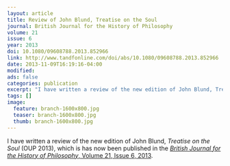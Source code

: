 ```yaml
---
layout: article
title: Review of John Blund, Treatise on the Soul
journal: British Journal for the History of Philosophy
volume: 21
issue: 6
year: 2013
doi: 10.1080/09608788.2013.852966
link: http://www.tandfonline.com/doi/abs/10.1080/09608788.2013.852966
date: 2013-11-09T16:19:16-04:00
modified:
ads: false
categories: publication
excerpt: "I have written a review of the new edition of John Blund, Treatise on the Soul (OUP 2013)."
tags: []
image:
  feature: branch-1600x800.jpg 
  teaser: branch-1600x800.jpg
  thumb: branch-1600x800.jpg
---
```


I have written a review of the new edition of John Blund, _Treatise on the Soul_ (OUP 2013), which is has now been published in the [_British Journal for the History of Philosophy_, Volume 21, Issue 6, 2013](http://doi.org/10.1080/09608788.2013.852966).